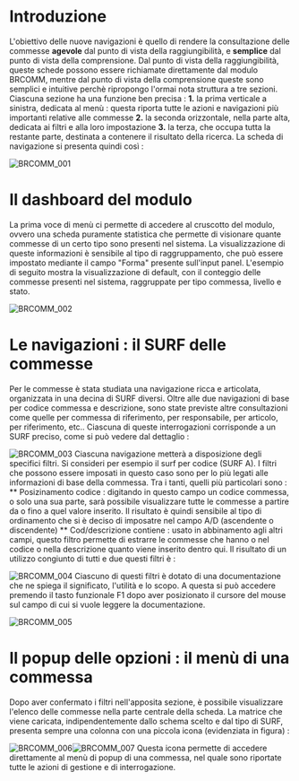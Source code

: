 # Introduzione

L'obiettivo delle nuove navigazioni è quello di rendere la consultazione delle commesse __agevole__ dal punto di vista della raggiungibilità, e __semplice__ dal punto di vista della comprensione.
Dal punto di vista della raggiungibilità, queste schede possono essere richiamate direttamente dal modulo BRCOMM, mentre dal punto di vista della comprensione queste sono semplici e intuitive perchè ripropongo l'ormai nota struttura a tre sezioni.
Ciascuna sezione ha una funzione ben precisa : 
**1.** la prima verticale a sinistra, dedicata al menù :  questa riporta tutte le azioni e navigazioni più importanti relative alle commesse
**2.** la seconda orizzontale, nella parte alta, dedicata ai filtri e alla loro impostazione
**3.** la terza, che occupa tutta la restante parte, destinata a contenere il risultato della ricerca.
La scheda di navigazione si presenta quindi così : 


![BRCOMM_001](http://localhost:3000/immagini/MBDOC_OPE-BRCOMM_01/BRCOMM_001.png)
# Il dashboard del modulo

La prima voce di menù ci permette di accedere al cruscotto del modulo, ovvero una scheda puramente statistica che permette di visionare quante commesse  di un certo tipo sono presenti nel sistema.
La visualizzazione di queste informazioni è sensibile al tipo di raggruppamento, che può essere impostato mediante il campo "Forma" presente sull'input panel.
L'esempio di seguito mostra la visualizzazione di default, con il conteggio delle commesse presenti nel sistema, raggruppate per tipo commessa, livello e stato.

![BRCOMM_002](http://localhost:3000/immagini/MBDOC_OPE-BRCOMM_01/BRCOMM_002.png)
# Le navigazioni :  il SURF delle commesse

Per le commesse è stata studiata una navigazione ricca e articolata, organizzata in una decina di SURF diversi. Oltre alle due navigazioni di base per codice commessa e descrizione, sono state previste altre consultazioni come quelle per commessa di riferimento, per responsabile, per articolo, per riferimento, etc..
Ciascuna di queste interrogazioni corrisponde a un SURF preciso, come si può vedere dal dettaglio : 

![BRCOMM_003](http://localhost:3000/immagini/MBDOC_OPE-BRCOMM_01/BRCOMM_003.png)
Ciascuna navigazione metterà a disposizione degli specifici filtri. Si consideri per esempio il surf per codice (SURF A).
I filtri che possono essere imposati in questo caso sono per lo più legati alle informazioni di base della commessa. Tra i tanti, quelli più particolari sono : 
\*\* Posizinamento codice :  digitando in questo campo un codice commessa, o solo una sua parte,    sarà possibile visualizzare tutte le commesse a partire da o fino a quel valore inserito.
   Il risultato è quindi sensibile al tipo di ordinamento che si è deciso di imposatre nel campo    A/D (ascendente o discendente)
\*\* Cod/descrizione contiene :  usato in abbinamento agli altri campi, questo filtro permette di    estrarre le commesse che hanno o nel codice o nella descrizione quanto viene inserito dentro qui.
Il risultato di un utilizzo congiunto di tutti e due questi filtri è : 

![BRCOMM_004](http://localhost:3000/immagini/MBDOC_OPE-BRCOMM_01/BRCOMM_004.png)
Ciascuno di questi filtri è dotato di una documentazione che ne spiega il significato, l'utilità e lo scopo. A questa si può accedere premendo il tasto funzionale F1 dopo aver posizionato il cursore del mouse sul campo di cui si vuole leggere la documentazione.

![BRCOMM_005](http://localhost:3000/immagini/MBDOC_OPE-BRCOMM_01/BRCOMM_005.png)
# Il popup delle opzioni :  il menù di una commessa

Dopo aver confermato i filtri nell'apposita sezione, è possibile visualizzare l'elenco delle commesse nella parte centrale della scheda. La matrice che viene caricata, indipendentemente dallo schema scelto e dal tipo di SURF,  presenta sempre una colonna con una piccola icona (evidenziata in figura) : 

![BRCOMM_006](http://localhost:3000/immagini/MBDOC_OPE-BRCOMM_01/BRCOMM_006.png)![BRCOMM_007](http://localhost:3000/immagini/MBDOC_OPE-BRCOMM_01/BRCOMM_007.png)
Questa icona permette di accedere direttamente al menù di popup di una commessa, nel quale sono riportate tutte le azioni di gestione e di interrogazione.
